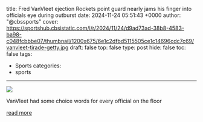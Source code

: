 title: Fred VanVleet ejection Rockets point guard nearly jams his finger into officials eye during outburst
date: 2024-11-24 05:51:43 +0000
author: "@cbssports"
cover: https://sportshub.cbsistatic.com/i/r/2024/11/24/d9ad73ad-38b8-4583-ba98-c048fcbbbe07/thumbnail/1200x675/6e1c2dfbd5115505ce1c14696cdc7c69/vanvleet-tirade-getty.jpg
draft: false
top: false
type: post
hide: false
toc: false
tags:
  - Sports
categories:
  - sports
---

![](https://sportshub.cbsistatic.com/i/r/2024/11/24/d9ad73ad-38b8-4583-ba98-c048fcbbbe07/thumbnail/1200x675/6e1c2dfbd5115505ce1c14696cdc7c69/vanvleet-tirade-getty.jpg)

VanVleet had some choice words for every official on the floor

[read more](https://www.cbssports.com/nba/news/fred-vanvleet-ejection-rockets-point-guard-nearly-jams-his-finger-into-officials-eye-during-outburst/)
